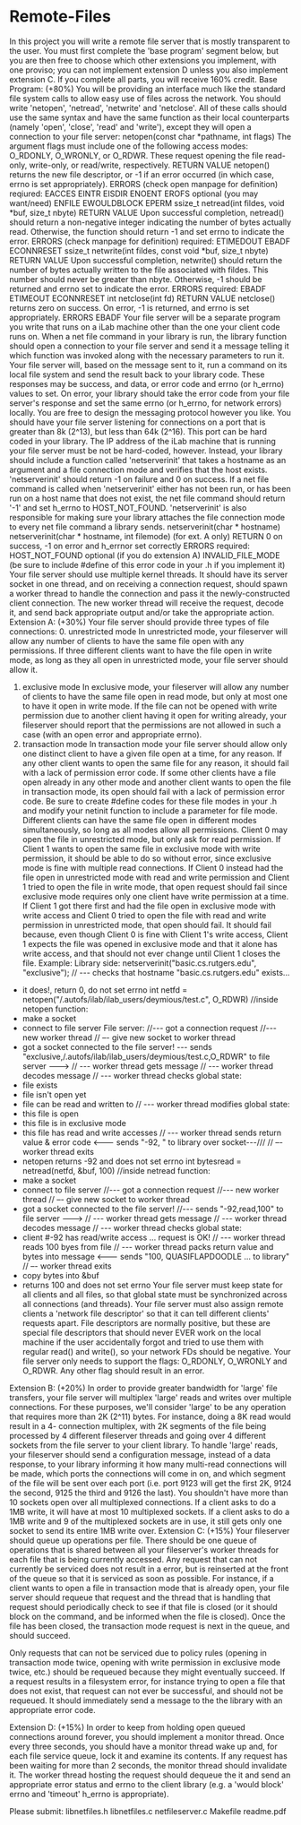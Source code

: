 # Remote-Files
In this project you will write a remote file server that is mostly transparent to the user.
 You must first complete the 'base program' segment below, but you are then free to choose which
other extensions you implement, with one proviso; you can not implement extension D unless you also
implement extension C. If you complete all parts, you will receive 160% credit.
Base Program: (+80%)
 You will be providing an interface much like the standard file system calls to allow easy use of files
across the network. You should write 'netopen', 'netread', 'netwrite' and 'netclose'. All of these calls
should use the same syntax and have the same function as their local counterparts (namely 'open',
'close', 'read' and 'write'), except they will open a connection to your file server:
netopen(const char *pathname, int flags)
The argument flags must include one of the following access modes: O_RDONLY,
O_WRONLY, or O_RDWR. These request opening the file read-only, write-only, or
read/write, respectively.
RETURN VALUE
netopen() returns the new file descriptor, or -1 if an error occurred (in which case, errno is set
appropriately).
ERRORS (check open manpage for definition)
reqiured:
EACCES
EINTR
EISDIR
ENOENT
EROFS
optional (you may want/need)
ENFILE
EWOULDBLOCK
EPERM
ssize_t netread(int fildes, void *buf, size_t nbyte)
RETURN VALUE
Upon successful completion, netread() should return a non-negative integer indicating the
number of bytes actually read. Otherwise, the function should return -1 and set errno to
indicate the error.
ERRORS (check manpage for definition)
required:
ETIMEDOUT
EBADF
ECONNRESET
ssize_t netwrite(int fildes, const void *buf, size_t nbyte)
RETURN VALUE
Upon successful completion, netwrite() should return the number of bytes actually written to
the file associated with fildes. This number should never be greater than nbyte. Otherwise, -1
should be returned and errno set to indicate the error.
ERRORS
required:
EBADF
ETIMEOUT
ECONNRESET
 int netclose(int fd)
RETURN VALUE
netclose() returns zero on success. On error, -1 is returned, and errno is set appropriately.
ERRORS
EBADF
 Your file server will be a separate program you write that runs on a iLab machine other than the one
your client code runs on. When a net file command in your library is run, the library function should
open a connection to your file server and send it a message telling it which function was invoked along
with the necessary parameters to run it. Your file server will, based on the message sent to it, run a
command on its local file system and send the result back to your library code. These responses may be
success, and data, or error code and errno (or h_errno) values to set. On error, your library should take
the error code from your file server's response and set the same errno (or h_errno, for network errors)
locally. You are free to design the messaging protocol however you like.
 You should have your file server listening for connections on a port that is greater than 8k (2^13), but
less than 64k (2^16). This port can be hard coded in your library. The IP address of the iLab machine
that is running your file server must be not be hard-coded, however. Instead, your library should 
include a function called 'netserverinit' that takes a hostname as an argument and a file connection
mode and verifies that the host exists. 'netserverinit' should return -1 on failure and 0 on success. If a
net file command is called when 'netserverinit' either has not been run, or has been run on a host name
that does not exist, the net file command should return '-1' and set h_errno to HOST_NOT_FOUND.
'netserverinit' is also responsible for making sure your library attaches the file connection mode to
every net file command a library sends.
netserverinit(char * hostname)
netserverinit(char * hostname, int filemode) (for ext. A only)
RETURN
0 on success, -1 on error and h_errnor set correctly
ERRORS
required:
HOST_NOT_FOUND
optional (if you do extension A)
INVALID_FILE_MODE (be sure to include #define of this error code in your .h if you
implement it)
 Your file server should use multiple kernel threads. It should have its server socket in one thread, and
on receiving a connection request, should spawn a worker thread to handle the connection and pass it
the newly-constructed client connection. The new worker thread will receive the request, decode it, and
send back appropriate output and/or take the appropriate action.
Extension A: (+30%)
Your file server should provide three types of file connections:
0. unrestricted mode
In unrestricted mode, your fileserver will allow any number of clients to have the same file open
with any permissions. If three different clients want to have the file open in write mode, as long as they
all open in unrestricted mode, your file server should allow it.
1. exclusive mode
In exclusive mode, your fileserver will allow any number of clients to have the same file open
in read mode, but only at most one to have it open in write mode. If the file can not be opened with
write permission due to another client having it open for writing already, your fileserver should report
that the permissions are not allowed in such a case (with an open error and appropriate errno).
 2. transaction mode
In transaction mode your file server should allow only one distinct client to have a given file
open at a time, for any reason. If any other client wants to open the same file for any reason, it should
fail with a lack of permission error code. If some other clients have a file open already in any other
mode and another client wants to open the file in transaction mode, its open should fail with a lack of
permission error code.
 Be sure to create #define codes for these file modes in your .h and modify your netinit function to
include a parameter for file mode.
 Different clients can have the same file open in different modes simultaneously, so long as all modes
allow all permissions. Client 0 may open the file in unrestricted mode, but only ask for read permission.
If Client 1 wants to open the same file in exclusive mode with write permission, it should be able to do
so without error, since exclusive mode is fine with multiple read connections. If Client 0 instead had
the file open in unrestricted mode with read and write permission and Client 1 tried to open the file in
write mode, that open request should fail since exclusive mode requires only one client have write
permission at a time. If Client 1 got there first and had the file open in exclusive mode with write
access and Client 0 tried to open the file with read and write permission in unrestricted mode, that open
should fail. It should fail because, even though Client 0 is fine with Client 1's write access, Client 1
expects the file was opened in exclusive mode and that it alone has write access, and that should not
ever change until Client 1 closes the file.
Example:
Library side:
netserverinit("basic.cs.rutgers.edu", "exclusive");
// --- checks that hostname "basic.cs.rutgers.edu" exists...
- it does!, return 0, do not set errno
int netfd = netopen("/.autofs/ilab/ilab_users/deymious/test.c", O_RDWR)
//inside netopen function:
- make a socket
- connect to file server
File server:
//--- got a connection request
//--- new worker thread
// –- give new socket to worker thread
- got a socket connected to the file server!
 --- sends "exclusive,/.autofs/ilab/ilab_users/deymious/test.c,O_RDWR" to file server --->
// --- worker thread gets message
// --- worker thread decodes message
// --- worker thread checks global state:
- file exists
- file isn't open yet
- file can be read and written to
// --- worker thread modifies global state:
- this file is open
- this file is in exclusive mode
- this file has read and write accesses
// --- worker thread sends return value &
error code
<--- sends "-92, " to library over socket---///
// –- worker thread exits
- netopen returns -92 and does not set errno
int bytesread = netread(netfd, &buf, 100)
//inside netread function:
- make a socket
- connect to file server
//--- got a connection request
//--- new worker thread
// –- give new socket to worker thread
- got a socket connected to the file server!
//--- sends "-92,read,100" to file server --->
// --- worker thread gets message
// --- worker thread decodes message
// --- worker thread checks global state:
- client #-92 has read/write access
… request is OK!
// --- worker thread reads 100 byes from file
// --- worker thread packs return value and
 bytes into message
<--- sends "100, QUASIFLAPDOODLE ... to library"
// –- worker thread exits
- copy bytes into &buf
- returns 100 and does not set errno
 Your file server must keep state for all clients and all files, so that global state must be synchronized
across all connections (and threads).
 Your file server must also assign remote clients a 'network file descriptor' so that it can tell different
clients' requests apart. File descriptors are normally positive, but these are special file descriptors that
should never EVER work on the local machine if the user accidentally forgot and tried to use them with
regular read() and write(), so your network FDs should be negative.
 Your file server only needs to support the flags: O_RDONLY, O_WRONLY and O_RDWR. Any other
flag should result in an error.

Extension B: (+20%)
 In order to provide greater bandwidth for 'large' file transfers, your file server will multiplex 'large'
reads and writes over multiple connections. For these purposes, we'll consider 'large' to be any
operation that requires more than 2K (2^11) bytes. For instance, doing a 8K read would result in a 4-
connection multiplex, with 2K segments of the file being processed by 4 different fileserver threads and
going over 4 different sockets from the file server to your client library.
 To handle 'large' reads, your fileserver should send a configuration message, instead of a data
response, to your library informing it how many multi-read connections will be made, which ports the
connections will come in on, and which segment of the file will be sent over each port (i.e. port 9123 
will get the first 2K, 9124 the second, 9125 the third and 9126 the last).
 You shouldn't have more than 10 sockets open over all multiplexed connections. If a client asks to do
a 1MB write, it will have at most 10 multiplexed sockets. If a client asks to do a 1MB write and 9 of
the multiplexed sockets are in use, it still gets only one socket to send its entire 1MB write over.
Extension C: (+15%)
 Your fileserver should queue up operations per file. There should be one queue of operations that is
shared between all your fileserver's worker threads for each file that is being currently accessed. Any
request that can not currently be serviced does not result in a error, but is reinserted at the front of the
queue so that it is serviced as soon as possible.
 For instance, if a client wants to open a file in transaction mode that is already open, your file server
should requeue that request and the thread that is handling that request should periodically check to see
if that file is closed (or it should block on the command, and be informed when the file is closed). Once
the file has been closed, the transaction mode request is next in the queue, and should succeed.

 Only requests that can not be serviced due to policy rules (opening in transaction mode twice, opening
with write permission in exclusive mode twice, etc.) should be requeued because they might eventually
succeed. If a request results in a filesystem error, for instance trying to open a file that does not exist,
that request can not ever be successful, and should not be requeued. It should immediately send a
message to the the library with an appropriate error code.

Extension D: (+15%)
 In order to keep from holding open queued connections around forever, you should implement a
monitor thread. Once every three seconds, you should have a monitor thread wake up and, for each file
service queue, lock it and examine its contents. If any request has been waiting for more than 2
seconds, the monitor thread should invalidate it. The worker thread hosting the request should dequeue
the it and send an appropriate error status and errno to the client library (e.g. a 'would block' errno and
'timeout' h_errno is appropriate).

Please submit:
libnetfiles.h
libnetfiles.c
netfileserver.c
Makefile
readme.pdf
